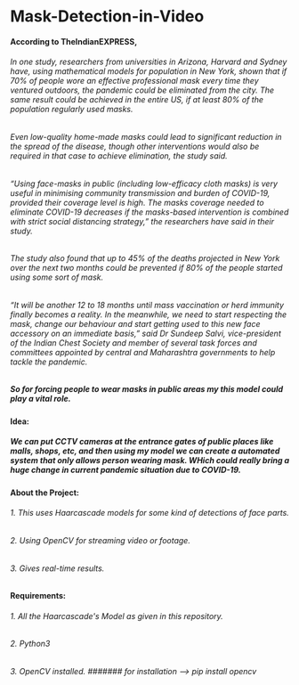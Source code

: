 # Mask-Detection-in-Video
 
#### According to TheIndianEXPRESS,
###### In one study, researchers from universities in Arizona, Harvard and Sydney have, using mathematical models for population in New York, shown that if 70% of people wore an effective professional mask every time they ventured outdoors, the pandemic could be eliminated from the city. The same result could be achieved in the entire US, if at least 80% of the population regularly used masks.

###### Even low-quality home-made masks could lead to significant reduction in the spread of the disease, though other interventions would also be required in that case to achieve elimination, the study said.

###### “Using face-masks in public (including low-efficacy cloth masks) is very useful in minimising community transmission and burden of COVID-19, provided their coverage level is high. The masks coverage needed to eliminate COVID-19 decreases if the masks-based intervention is combined with strict social distancing strategy,” the researchers have said in their study.

###### The study also found that up to 45% of the deaths projected in New York over the next two months could be prevented if 80% of the people started using some sort of mask.

###### “It will be another 12 to 18 months until mass vaccination or herd immunity finally becomes a reality. In the meanwhile, we need to start respecting the mask, change our behaviour and start getting used to this new face accessory on an immediate basis,” said Dr Sundeep Salvi, vice-president of the Indian Chest Society and member of several task forces and committees appointed by central and Maharashtra governments to help tackle the pandemic.


##### So for forcing people to wear masks in public areas my this model could play a vital role. 
#### Idea:
##### We can put CCTV cameras at the entrance gates of public places like malls, shops, etc, and then using my model we can create a automated system that only allows person wearing mask. WHich could really bring a huge change in current pandemic situation due to COVID-19.

#### About the Project:
###### 1. This uses Haarcascade models for some kind of detections of face parts.
###### 2. Using OpenCV for streaming video or footage.
###### 3. Gives real-time results.

#### Requirements:
###### 1. All the Haarcascade's Model as given in this repository.
###### 2. Python3
###### 3. OpenCV installed.  ####### for installation --> pip install opencv
